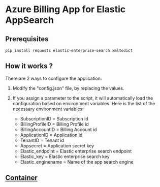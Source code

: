 # Azure Billing App for Elastic AppSearch

## Prerequisites

`pip install requests elastic-enterprise-search xmltodict`

## How it works ?

There are 2 ways to configure the application:

   1. Modify the "config.json" file, by replacing the values.

   2. If you assign a parameter to the script, it will automatically load the configuration based on environment variables. Here is the list of the necessary environment variables:

        - SubscriptionID = Subscription id
        - BillingProfileID = Billing Profile id
        - BillingAccountID = Billing Account id
        - ApplicationID = Application id
        - TenantID = Tenant id
        - Appsecret = Application secret key
        - Elastic_endpoint = Elastic enterprise search endpoint
        - Elastic_key = Elastic enterprise search key
        - Elastic_enginename = Name of the app search engine

## [Container](https://hub.docker.com/r/teckinfor/azurebillingapp)
